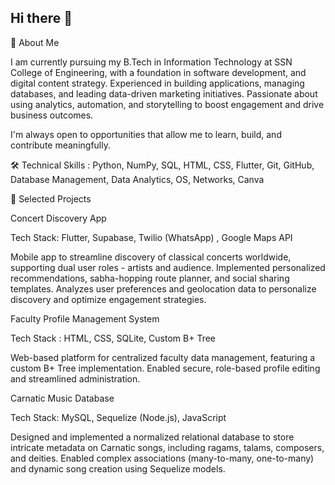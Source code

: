 ## Hi there 👋

💼 About Me

I am currently pursuing my B.Tech in Information Technology at SSN College of Engineering, with a foundation in software development, and digital content strategy. Experienced in building applications, managing databases, and leading data-driven marketing initiatives. Passionate about using analytics, automation, and storytelling to boost engagement and drive business outcomes.

I'm always open to opportunities that allow me to learn, build, and contribute meaningfully.

🛠️ Technical Skills :
Python,
NumPy,
SQL,
HTML,
CSS,
Flutter,
Git,
GitHub,
Database Management,
Data Analytics,
OS,
Networks,
Canva

📌 Selected Projects

Concert Discovery App

Tech Stack: Flutter, Supabase, Twilio (WhatsApp) , Google Maps API

Mobile app to streamline discovery of classical concerts worldwide, supporting dual user roles - artists and audience. Implemented personalized recommendations, sabha-hopping route planner, and social sharing templates. Analyzes user preferences and geolocation data to personalize discovery and optimize engagement strategies.

Faculty Profile Management System

Tech Stack : HTML, CSS, SQLite, Custom B+ Tree

Web-based platform for centralized faculty data management, featuring a custom B+ Tree implementation. Enabled secure, role-based profile editing and streamlined administration.

Carnatic Music Database

Tech Stack: MySQL, Sequelize (Node.js), JavaScript

Designed and implemented a normalized relational database to store intricate metadata on Carnatic songs, including ragams, talams, composers, and deities. Enabled complex associations (many-to-many, one-to-many) and dynamic song creation using Sequelize models.

